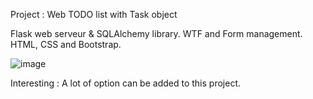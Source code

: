 Project : Web TODO list with Task object 

Flask web serveur & SQLAlchemy library.
WTF and Form management.
HTML, CSS and Bootstrap. 

![image](https://github.com/user-attachments/assets/4ab30327-0a56-4c2b-82ab-add121a6f5bb)

Interesting : A lot of option can be added to this project. 
